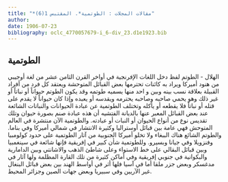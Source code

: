 ```yaml
---
title: "*مقالات المجلات : الطوتمية*. المقتبس 1(6)"
author: 
date: 1906-07-23
bibliography: oclc_4770057679-i_6-div_23.d1e1923.bib
---
```




##  الطوتمية 


 الهلال  - الطوتم لفظ دخل اللغات الإفرنجية في أواخر القرن الثامن  عشر  من لغة   أوجيبي من هنود أميركا ويراد به كائنات تحترمها بعض القبائل المتوحشة ويعتقد كل فرد من أفراد القبيلة بعلاقة نسب بينه وبين و  احد  منها يسميه طوتمه وقد يكون الطوتم حيواناً أو نباتاً أو غير ذلك وهو يحمي صاحبه وصاحبه يحترمه ويقدسه أو يعبده وإذا كان حيواناً لا يقدم على قتله أو نباتاً فلا يقطعه أو يأكله وتختلف الطوتمية عن عبادة الحيوانات والنباتات الشائعة عند بعض القبائل المعبر عنها بالديانة الفتشيه أن هذه عبادة صنم بصورة حيوان وتلك تقديس نوع من أنواع الحيوان أو النبات أو عبادته. والطوتمية الآن منتشرة في العالم المتوحش فهي عامة بين قبائل أوستراليا وكثيرة الانتشار في شمالي أميركا وفي بناما. والطوتم الشائع هناك الببغاء ولا تخلو أميركا الجنوبية من آثار الطوتمية على حدود كولومبيا وفنزويلا وفي جيانا وبسيرو. وللطوتمية شأن كبير في إفريقية فإنها شائعة في سينغمبيا وبين قبائل البقالي على خط الاستواء وعلى شاطئ الذهب والاشانتي وبين الدامارية والبكوانية في جنوبي إفريقية وفي أماكن كثيرة من تلك القارة المظلمة ولها آثار في مدغسكر وبعض جزر ملقا أما في آسيا فلها أثر في أواسط الهند بين بعض قبائل البنغال غير الآريين وفي سبيريا وبعض جهات الصين وجزائر المحيط. 

